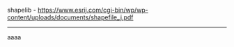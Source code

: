 shapelib - <https://www.esrij.com/cgi-bin/wp/wp-content/uploads/documents/shapefile_j.pdf>

----
aaaa